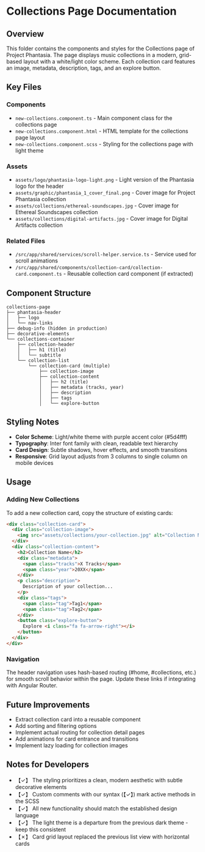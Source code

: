 # Collections Page Documentation

## Overview
This folder contains the components and styles for the Collections page of Project Phantasia. The page displays music collections in a modern, grid-based layout with a white/light color scheme. Each collection card features an image, metadata, description, tags, and an explore button.

## Key Files

### Components
- `new-collections.component.ts` - Main component class for the collections page
- `new-collections.component.html` - HTML template for the collections page layout
- `new-collections.component.scss` - Styling for the collections page with light theme

### Assets
- `assets/logo/phantasia-logo-light.png` - Light version of the Phantasia logo for the header
- `assets/graphic/phantasia_1_cover_final.png` - Cover image for Project Phantasia collection
- `assets/collections/ethereal-soundscapes.jpg` - Cover image for Ethereal Soundscapes collection
- `assets/collections/digital-artifacts.jpg` - Cover image for Digital Artifacts collection

### Related Files
- `/src/app/shared/services/scroll-helper.service.ts` - Service used for scroll animations
- `/src/app/shared/components/collection-card/collection-card.component.ts` - Reusable collection card component (if extracted)

## Component Structure

```
collections-page
├── phantasia-header
│   ├── logo
│   └── nav-links
├── debug-info (hidden in production)
├── decorative-elements
└── collections-container
    ├── collection-header
    │   ├── h1 (title)
    │   └── subtitle
    └── collection-list
        └── collection-card (multiple)
            ├── collection-image
            ├── collection-content
            │   ├── h2 (title)
            │   ├── metadata (tracks, year)
            │   ├── description
            │   ├── tags
            │   └── explore-button
```

## Styling Notes
- **Color Scheme**: Light/white theme with purple accent color (#5d4fff)
- **Typography**: Inter font family with clean, readable text hierarchy
- **Card Design**: Subtle shadows, hover effects, and smooth transitions
- **Responsive**: Grid layout adjusts from 3 columns to single column on mobile devices

## Usage

### Adding New Collections
To add a new collection card, copy the structure of existing cards:

```html
<div class="collection-card">
  <div class="collection-image">
    <img src="assets/collections/your-collection.jpg" alt="Collection Name Cover">
  </div>
  <div class="collection-content">
    <h2>Collection Name</h2>
    <div class="metadata">
      <span class="tracks">X Tracks</span>
      <span class="year">20XX</span>
    </div>
    <p class="description">
      Description of your collection...
    </p>
    <div class="tags">
      <span class="tag">Tag1</span>
      <span class="tag">Tag2</span>
    </div>
    <button class="explore-button">
      Explore <i class="fa fa-arrow-right"></i>
    </button>
  </div>
</div>
```

### Navigation
The header navigation uses hash-based routing (#home, #collections, etc.) for smooth scroll behavior within the page. Update these links if integrating with Angular Router.

## Future Improvements
- Extract collection card into a reusable component
- Add sorting and filtering options
- Implement actual routing for collection detail pages
- Add animations for card entrance and transitions
- Implement lazy loading for collection images

## Notes for Developers
- 【✓】 The styling prioritizes a clean, modern aesthetic with subtle decorative elements
- 【✓】 Custom comments with our syntax (【✓】) mark active methods in the SCSS
- 【✓】 All new functionality should match the established design language
- 【✓】 The light theme is a departure from the previous dark theme - keep this consistent
- 【✗】 Card grid layout replaced the previous list view with horizontal cards 